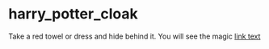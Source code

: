 # harry_potter_cloak
Take a red towel or dress and hide behind it. You will see the magic
<a href="https://drive.google.com/file/d/1IIfXRk_UMeYqinF-aW3D2bjkzzl51bdY/view?usp=sharing">link text</a>
